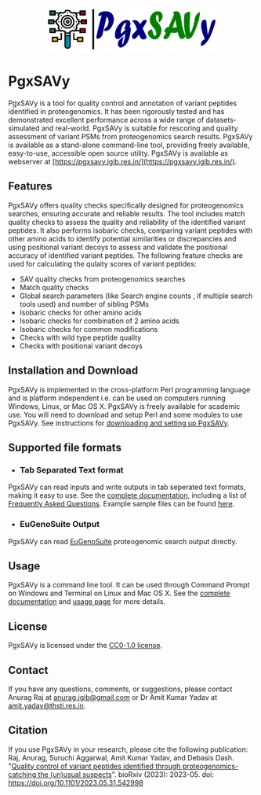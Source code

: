 <div align="center">
<img src="images/logo.jpg" width="350px"/>
</div>

# PgxSAVy
PgxSAVy is a tool for quality control and annotation of variant peptides identified in proteogenomics. It has been rigorously tested and has demonstrated excellent performance across a wide range of datasets- simulated and real-world. PgxSAVy is suitable for rescoring and quality assessment of variant PSMs from proteogenomics search results. PgxSAVy is available as a stand-alone command-line tool, providing freely available, easy-to-use, accessible open source utility. 
PgxSAVy is available as webserver at [https://pgxsavy.igib.res.in/](https://pgxsavy.igib.res.in/).

## Features
PgxSAVy offers quality checks specifically designed for proteogenomics searches, ensuring accurate and reliable results. The tool includes match quality checks to assess the quality and reliability of the identified variant peptides. It also performs isobaric checks, comparing variant peptides with other amino acids to identify potential similarities or discrepancies and using positional variant decoys to assess and validate the positional accuracy of identified variant peptides. The following feature checks are used for calculating the qulaity scores of variant peptides:
-  SAV quality checks from proteogenomics searches
-  Match quality checks
-  Global search parameters (like Search engine counts , if multiple search tools used) and number of sibling PSMs
-  Isobaric checks for other amino acids
-  Isobaric checks for combination of 2 amino acids
-  Isobaric checks for common modifications
-  Checks with wild type peptide quality
-  Checks with positional variant decoys   

## Installation and Download
PgxSAVy is implemented in the cross-platform Perl programming language and is platform independent i.e. can be used on computers running Windows, Linux, or Mac OS X. PgxSAVy is freely available for academic use. You will need to download and setup Perl and some modules to use PgxSAVy. See instructions for [downloading and setting up PgxSAVy](https://github.com/anuragraj/PgxSAVy/wiki/Installation).

## Supported file formats
- ### Tab Separated Text format
PgxSAVy can read inputs and write outputs in tab seperated text formats, making it easy to use. See the [complete documentation](https://github.com/anuragraj/PgxSAVy/wiki), including a list of [Frequently Asked Questions](https://github.com/anuragraj/PgxSAVy/wiki/Frequently-Asked-Questions). Example sample files can be found [here](https://github.com/anuragraj/PgxSAVy/wiki/Examples).

- ### EuGenoSuite Output
PgxSAVy can read [EuGenoSuite](https://github.com/anuragraj/EuGenoSuite) proteogenomic search output directly. 

## Usage
PgxSAVy is a command line tool. It can be used through Command Prompt on Windows and Terminal on Linux and Mac OS X. See the [complete documentation](https://github.com/anuragraj/PgxSAVy/wiki/Overview) and [usage page](https://github.com/anuragraj/PgxSAVy/wiki/Usage) for more details.


## License
PgxSAVy is licensed under the [CC0-1.0 license](https://github.com/anuragraj/PgxSAVy/blob/main/LICENSE).


## Contact
If you have any questions, comments, or suggestions, please contact Anurag Raj at anurag.igib@gmail.com or Dr Amit Kumar Yadav at amit.yadav@thsti.res.in.

## Citation
If you use PgxSAVy in your research, please cite the following publication:  
Raj, Anurag, Suruchi Aggarwal, Amit Kumar Yadav, and Debasis Dash. "[Quality control of variant peptides identified through proteogenomics- catching the (un)usual suspects](https://www.biorxiv.org/content/10.1101/2023.05.31.542998v2.full)". bioRxiv (2023): 2023-05. doi: https://doi.org/10.1101/2023.05.31.542998


